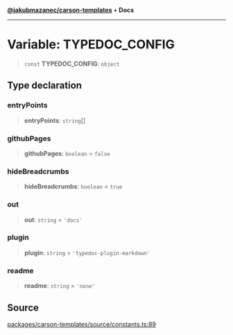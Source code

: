 [**@jakubmazanec/carson-templates**](../README.md) • **Docs**

---

# Variable: TYPEDOC_CONFIG

> `const` **TYPEDOC_CONFIG**: `object`

## Type declaration

### entryPoints

> **entryPoints**: `string`[]

### githubPages

> **githubPages**: `boolean` = `false`

### hideBreadcrumbs

> **hideBreadcrumbs**: `boolean` = `true`

### out

> **out**: `string` = `'docs'`

### plugin

> **plugin**: `string` = `'typedoc-plugin-markdown'`

### readme

> **readme**: `string` = `'none'`

## Source

[packages/carson-templates/source/constants.ts:89](https://github.com/jakubmazanec/tools/blob/bb20df5276ddb119762948adc2cda520aef09f0f/packages/carson-templates/source/constants.ts#L89)
